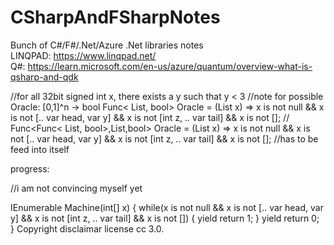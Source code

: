 # CSharpAndFSharpNotes

Bunch of C#/F#/.Net/Azure .Net libraries notes<br>
LINQPAD: https://www.linqpad.net/<br>
Q#: https://learn.microsoft.com/en-us/azure/quantum/overview-what-is-qsharp-and-qdk

//for all 32bit signed int x, there exists a y such that y < 3
//note for possible    Oracle: [0,1]^n -> bool
Func< List<int>, bool> Oracle = (List<int> x) => x is not null && x is not [.. var head, var y] && x is not [int z, .. var tail] && x is not [];
//    Func<Func< List<int>, bool>,List<int>,bool> Oracle = (List<int> x) => x is not null && x is not [.. var head, var y] && x is not [int z, .. var tail] && x is not [];
//has to be feed into itself 

progress:

//i am not convincing myself yet

IEnumerable<int> Machine(int[] x)
{
    while(x is not null && x is not [.. var head, var y] && x is not [int z, .. var tail] && x is not [])
    {
        yield return 1;
    }
    yield return 0;
}
Copyright disclaimar license cc 3.0.

